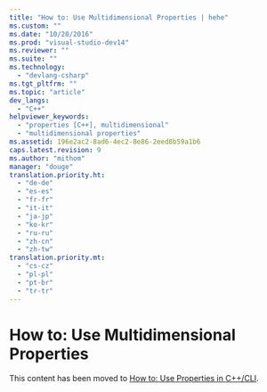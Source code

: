 ```yaml
---
title: "How to: Use Multidimensional Properties | hehe"
ms.custom: ""
ms.date: "10/20/2016"
ms.prod: "visual-studio-dev14"
ms.reviewer: ""
ms.suite: ""
ms.technology: 
  - "devlang-csharp"
ms.tgt_pltfrm: ""
ms.topic: "article"
dev_langs: 
  - "C++"
helpviewer_keywords: 
  - "properties [C++], multidimensional"
  - "multidimensional properties"
ms.assetid: 196e2ac2-8ad6-4ec2-8e86-2eed8b59a1b6
caps.latest.revision: 9
ms.author: "mithom"
manager: "douge"
translation.priority.ht: 
  - "de-de"
  - "es-es"
  - "fr-fr"
  - "it-it"
  - "ja-jp"
  - "ko-kr"
  - "ru-ru"
  - "zh-cn"
  - "zh-tw"
translation.priority.mt: 
  - "cs-cz"
  - "pl-pl"
  - "pt-br"
  - "tr-tr"
---
```

# How to: Use Multidimensional Properties
This content has been moved to [How to: Use Properties in C++/CLI](../Topic/How%20to:%20Use%20Properties%20in%20C++-CLI.md).